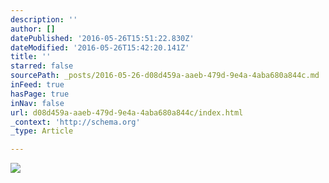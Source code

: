```yaml
---
description: ''
author: []
datePublished: '2016-05-26T15:51:22.830Z'
dateModified: '2016-05-26T15:42:20.141Z'
title: ''
starred: false
sourcePath: _posts/2016-05-26-d08d459a-aaeb-479d-9e4a-4aba680a844c.md
inFeed: true
hasPage: true
inNav: false
url: d08d459a-aaeb-479d-9e4a-4aba680a844c/index.html
_context: 'http://schema.org'
_type: Article

---
```

![](https://the-grid-user-content.s3-us-west-2.amazonaws.com/2f829e95-1a34-42b6-aaf4-5394f8af19ac.jpg)